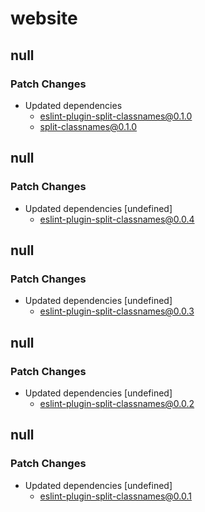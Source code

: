 # website

## null

### Patch Changes

-   Updated dependencies
    -   eslint-plugin-split-classnames@0.1.0
    -   split-classnames@0.1.0

## null

### Patch Changes

-   Updated dependencies [undefined]
    -   eslint-plugin-split-classnames@0.0.4

## null

### Patch Changes

-   Updated dependencies [undefined]
    -   eslint-plugin-split-classnames@0.0.3

## null

### Patch Changes

-   Updated dependencies [undefined]
    -   eslint-plugin-split-classnames@0.0.2

## null

### Patch Changes

-   Updated dependencies [undefined]
    -   eslint-plugin-split-classnames@0.0.1
